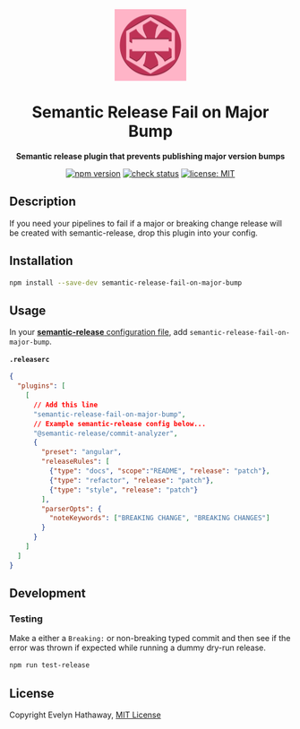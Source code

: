 <div align="center">

<img alt="Icon" width="128" height="128" align="center" src=".github/icon.png"/>

# Semantic Release Fail on Major Bump

**Semantic release plugin that prevents publishing major version bumps**

[![npm version](https://badgen.net/npm/v/semantic-release-fail-on-major-bump?icon=npm)](https://www.npmjs.com/package/semantic-release-fail-on-major-bump)
[![check status](https://badgen.net/github/checks/evelynhathaway/semantic-release-fail-on-major-bump/main?icon=github)](https://github.com/evelynhathaway/semantic-release-fail-on-major-bump/actions)
[![license: MIT](https://badgen.net/badge/license/MIT/blue)](/LICENSE)

</div>

## Description

If you need your pipelines to fail if a major or breaking change release will be created with semantic-release, drop this plugin into your config.

## Installation

```bash
npm install --save-dev semantic-release-fail-on-major-bump
```

## Usage

In your [**semantic-release** configuration file](https://github.com/semantic-release/semantic-release/blob/master/docs/usage/configuration.md#configuration), add `semantic-release-fail-on-major-bump`.

**`.releaserc`**

```json
{
  "plugins": [
    [
      // Add this line
      "semantic-release-fail-on-major-bump",
      // Example semantic-release config below...
      "@semantic-release/commit-analyzer",
      {
        "preset": "angular",
        "releaseRules": [
          {"type": "docs", "scope":"README", "release": "patch"},
          {"type": "refactor", "release": "patch"},
          {"type": "style", "release": "patch"}
        ],
        "parserOpts": {
          "noteKeywords": ["BREAKING CHANGE", "BREAKING CHANGES"]
        }
      }
    ]
  ]
}
```

## Development

### Testing

Make a either a `Breaking:` or non-breaking typed commit and then see if the error was thrown if expected while running
a dummy dry-run release.

```bash
npm run test-release
```

## License

Copyright Evelyn Hathaway, [MIT License](/LICENSE)
